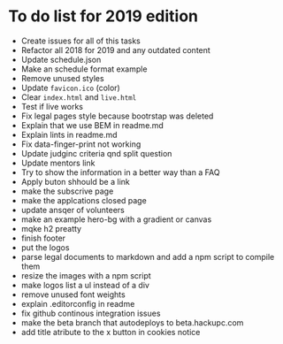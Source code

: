 # To do list for 2019 edition

- Create issues for all of this tasks
- Refactor all 2018 for 2019 and any outdated content
- Update schedule.json
- Make an schedule format example
- Remove unused styles
- Update `favicon.ico` (color)
- Clear `index.html` and `live.html`
- Test if live works
- Fix legal pages style because bootrstap was deleted
- Explain that we use BEM in readme.md
- Explain lints in readme.md
- Fix data-finger-print not working
- Update judginc criteria qnd split question
- Update mentors link
- Try to show the information in a better way than a FAQ
- Apply buton shhould be a link
- make the subscrive page
- make the applcations closed page
- update ansqer of volunteers
- make an example hero-bg with a gradient or canvas
- mqke h2 preatty
- finish footer
- put the logos
- parse legal documents to markdown and add a npm script to compile them
- resize the images with a npm script
- make logos list a ul instead of a div
- remove unused font weights
- explain .editorconfig in readme
- fix github continous integration issues
- make the beta branch that autodeploys to beta.hackupc.com
- add title atribute to the x button in cookies notice
